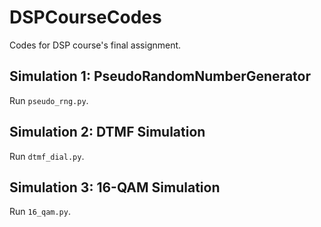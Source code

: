 # DSPCourseCodes

Codes for DSP course's final assignment.

## Simulation 1: PseudoRandomNumberGenerator

Run `pseudo_rng.py`.

## Simulation 2: DTMF Simulation

Run `dtmf_dial.py`.

## Simulation 3: 16-QAM Simulation

Run `16_qam.py`.
